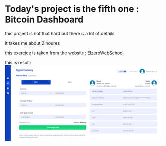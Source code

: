 # Today's project is the fifth one : Bitcoin Dashboard

this project is not that hard but there is a lot of details

it takes me about 2 houres

this exercice is taken from the website : [ElzeroWebSchool](https://elzero.org/)

this is result: ![The fifth project : Bitcoin Dashboard](./assets/result.png) 